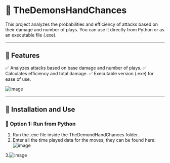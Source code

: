 # 🎯 TheDemonsHandChances

This project analyzes the probabilities and efficiency of attacks based on their damage and number of plays. You can use it directly from Python or as an executable file (.exe).

---

## 📌 Features
✅ Analyzes attacks based on base damage and number of plays.
✅ Calculates efficiency and total damage.
✅ Executable version (.exe) for ease of use.

![image](https://github.com/user-attachments/assets/445b1f03-22bd-49d9-bb84-8b3b136d4e65)

---

## 🚀 Installation and Use

### 🐍 Option 1: Run from Python

1. Run the .exe file inside the TheDemondHandChances folder.
2. Enter all the time played data for the moves; they can be found here: ![image](https://github.com/user-attachments/assets/747c670e-2ddd-4a53-82d3-f937d85b6586)



3.![image](https://github.com/user-attachments/assets/58c64970-ca4b-4523-b30c-43fb931d66e3)

